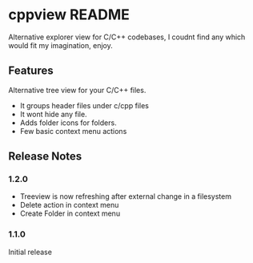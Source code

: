 # cppview README

Alternative explorer view for C/C++ codebases, I coudnt find any which would fit my imagination, enjoy. 

## Features

Alternative tree view for your C/C++ files.
- It groups header files under c/cpp files
- It wont hide any file.
- Adds folder icons for folders.
- Few basic context menu actions

## Release Notes
### 1.2.0

 - Treeview is now refreshing after external change in a filesystem
 - Delete action in context menu
 - Create Folder in context menu

### 1.1.0

Initial release 

